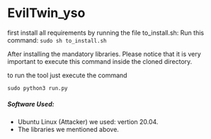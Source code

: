 # EvilTwin_yso

first install all requirements by running the file to_install.sh:
Run this command:
```sudo sh to_install.sh```

After installing the mandatory libraries. Please notice that it is very important to execute this command inside the cloned directory.

to run the tool just execute the command

```sudo python3 run.py```

##### Software Used:
* Ubuntu Linux (Attacker) we used: vertion 20.04.
* The libraries we mentioned above.
